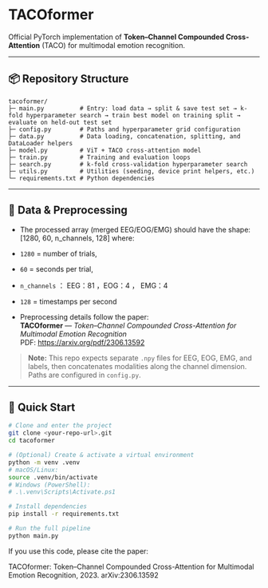 # TACOformer

Official PyTorch implementation of **Token–Channel Compounded Cross-Attention** (TACO) for multimodal emotion recognition.

---

## 📦 Repository Structure


```
tacoformer/
├─ main.py          # Entry: load data → split & save test set → k-fold hyperparameter search → train best model on training split → evaluate on held-out test set
├─ config.py        # Paths and hyperparameter grid configuration
├─ data.py          # Data loading, concatenation, splitting, and DataLoader helpers
├─ model.py         # ViT + TACO cross-attention model 
├─ train.py         # Training and evaluation loops 
├─ search.py        # k-fold cross-validation hyperparameter search
├─ utils.py         # Utilities (seeding, device print helpers, etc.)
└─ requirements.txt # Python dependencies
```

---

## 🧪 Data & Preprocessing

- The processed array (merged EEG/EOG/EMG) should have the shape:
[1280, 60, n_channels, 128]
where:
- `1280` = number of trials,
- `60`   = seconds per trial,
- `n_channels` ： EEG：81 ，EOG：4 ， EMG：4 
- `128`  = timestamps per second

- Preprocessing details follow the paper:  
**TACOformer** — *Token–Channel Compounded Cross-Attention for Multimodal Emotion Recognition*  
PDF: https://arxiv.org/pdf/2306.13592

> **Note:** This repo expects separate `.npy` files for EEG, EOG, EMG, and labels, then concatenates modalities along the channel dimension. Paths are configured in `config.py`.

---

## 🚀 Quick Start

```bash
# Clone and enter the project
git clone <your-repo-url>.git
cd tacoformer

# (Optional) Create & activate a virtual environment
python -m venv .venv
# macOS/Linux:
source .venv/bin/activate
# Windows (PowerShell):
# .\.venv\Scripts\Activate.ps1

# Install dependencies
pip install -r requirements.txt

# Run the full pipeline
python main.py
```

If you use this code, please cite the paper:

TACOformer: Token–Channel Compounded Cross-Attention for Multimodal Emotion Recognition, 2023.
arXiv:2306.13592
